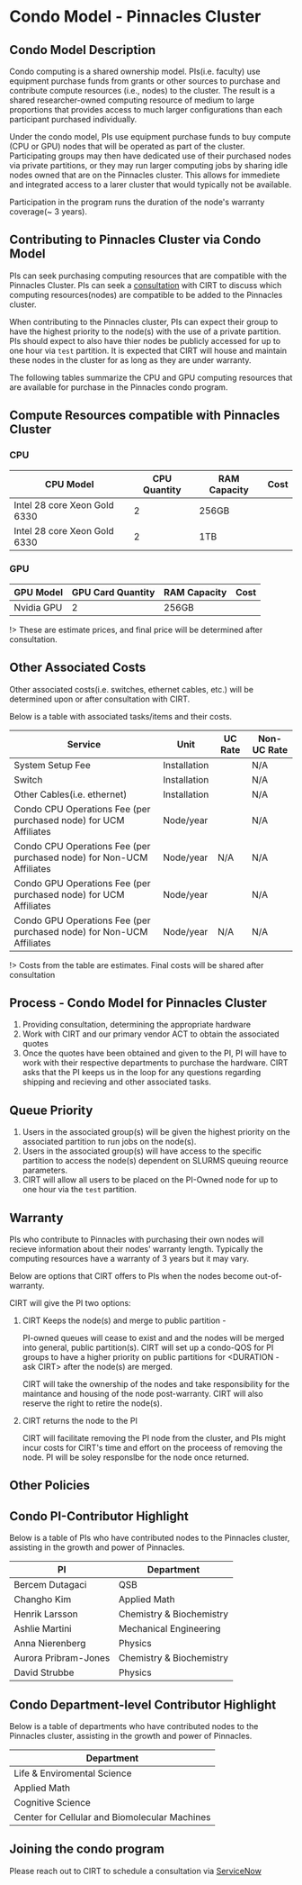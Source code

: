 # Condo Model - Pinnacles Cluster

## Condo Model Description
Condo computing is a shared ownership model. PIs(i.e. faculty) use equipment purchase funds from grants or other sources to purchase and contribute compute resources (i.e., nodes) to the cluster. The result is a shared researcher-owned computing resource of medium to large proportions that provides access to much larger configurations than each participant purchased individually.

Under the condo model, PIs use equipment purchase funds to buy compute (CPU or GPU) nodes that will be operated as part of the cluster. Participating groups may then have dedicated use of their purchased nodes via private partitions, or they may run larger computing jobs by sharing idle nodes owned that are on the Pinnacles cluster. This allows for immediete and integrated access to a larer cluster that would typically not be available. 


Participation in the program runs the duration of the node's warranty coverage(~ 3 years).

## Contributing to Pinnacles Cluster via Condo Model

PIs can seek purchasing computing resources that are compatible with the Pinnacles Cluster. PIs can seek a [consultation](https://ucmerced.service-now.com/servicehub?id=public_kb_article&sys_id=3c3ee9ff1b67a0543a003112cd4bcb13&form_id=06da3f8edbfc08103c4d56f3ce9619f4) with CIRT to discuss which computing resources(nodes) are compatible to be added to the Pinnacles cluster. 

When contributing to the Pinnacles cluster, PIs can expect their group to have the highest priority to the node(s) with the use of a private partition. PIs should expect to also have thier nodes be publicly accessed for up to one hour via `test` partition.  It is expected that CIRT will house and maintain these nodes in the cluster for as long as they are under warranty.

The following tables summarize the CPU and GPU computing resources that are available for purchase in the Pinnacles condo program. 

## Compute Resources compatible with Pinnacles Cluster


### CPU 
| CPU Model	| CPU Quantity | RAM Capacity | Cost| 
| -------- | ---- | ----------- | ----------| 
| Intel 28 core Xeon Gold 6330 | 2 | 256GB | <Fill In > | 
| Intel 28 core Xeon Gold 6330 | 2 | 1TB | <Fill In > | 



### GPU
| GPU Model	| GPU Card Quantity | RAM Capacity | Cost| 
| -------- | ---- | ----------- | ----------| 
| Nvidia GPU | 2 | 256GB | <Fill In > | 

!> These are estimate prices, and final price will be determined after consultation. 

## Other Associated Costs

Other associated costs(i.e. switches, ethernet cables, etc.) will be determined upon or after consultation with CIRT. 

Below is a table with associated tasks/items and their costs. 

| Service | Unit | UC Rate | Non-UC Rate | 
| --------------------- | ---------------- | -------------- | ----------- | 
| System Setup Fee | Installation | <COST> | N/A | 
| Switch | Installation | <COST> |N/A| 
| Other Cables(i.e. ethernet) | Installation | <COST> | N/A | 
|Condo CPU Operations Fee (per purchased node) for UCM Affiliates | Node/year | <COST> | N/A | 
| Condo CPU Operations Fee (per purchased node) for Non-UCM Affiliates | Node/year | N/A | N/A |
| Condo GPU Operations Fee (per purchased node) for UCM Affiliates | Node/year | <COST> | N/A | 
| Condo GPU Operations Fee (per purchased node) for Non-UCM Affiliates | Node/year | N/A | N/A | 	




!> Costs from the table are estimates. Final costs will be shared after consultation

## Process - Condo Model for Pinnacles Cluster

1. Providing consultation, determining the appropriate hardware
2. Work with CIRT and our primary vendor ACT to obtain the associated quotes
3. Once the quotes have been obtained and given to the PI, PI will have to work with their respective departments to purchase the hardware. CIRT asks that the PI keeps us in the loop for any questions regarding shipping and recieving and other associated tasks. 

## Queue Priority

1. Users in the associated group(s) will be given the highest priority on the associated partition to run jobs on the node(s). 
2. Users in the associated group(s) will have access to the specific partition to access the node(s) dependent on SLURMS queuing reource parameters. 
3. CIRT will allow all users to be placed on the PI-Owned node for up to one hour via the `test` partition.

## Warranty

PIs who contribute to Pinnacles with purchasing their own nodes will recieve information about their nodes' warranty length. Typically the computing resources have a warranty of 3 years but it may vary. 


Below are options that CIRT offers to PIs when the nodes become out-of-warranty. 

CIRT will give the PI two options: 

1. CIRT Keeps the node(s) and merge to public partition - 

     
    PI-owned queues will cease to exist and and the nodes will be merged into general, public partition(s).
    CIRT will set up a condo-QOS for PI groups to have a higher priority on public partitions for <DURATION - ask CIRT> after the node(s) are merged. 

    CIRT will take the ownership of the nodes and take responsibility for the maintance and housing of the node post-warranty. CIRT will also reserve the right to retire the node(s).
   
2. CIRT returns the node to the PI

    CIRT will facilitate removing the PI node from the cluster, and
    PIs might incur costs for CIRT's time and effort on the proceess of removing the node.
    PI will be soley responslbe for the node once returned. 



## Other Policies 

## Condo PI-Contributor Highlight
Below is a table of PIs who have contributed nodes to the Pinnacles cluster, assisting in the growth and power of Pinnacles.

| PI | Department | 
| -------------- | ----------------------- |
| Bercem Dutagaci | QSB | 
| Changho Kim | Applied Math | 
| Henrik Larsson | Chemistry & Biochemistry | 
| Ashlie Martini | Mechanical Engineering | 
| Anna Nierenberg | Physics | 
| Aurora Pribram-Jones | Chemistry & Biochemistry | 
| David Strubbe | Physics | 



## Condo Department-level Contributor Highlight 
Below is a table of departments who have contributed nodes to the Pinnacles cluster, assisting in the growth and power of Pinnacles.

| Department | 
| ----------------- | 
| Life & Enviromental Science | 
| Applied Math | 
| Cognitive Science | 
| Center for Cellular and Biomolecular Machines | 

## Joining the condo program
Please reach out to CIRT to schedule a consultation via [ServiceNow](https://ucmerced.service-now.com/servicehub?id=public_kb_article&sys_id=3c3ee9ff1b67a0543a003112cd4bcb13&form_id=06da3f8edbfc08103c4d56f3ce9619f4)